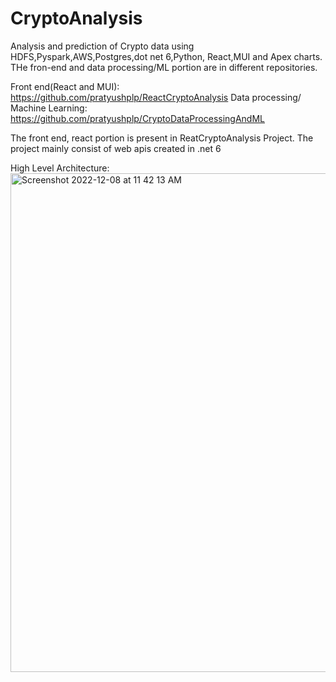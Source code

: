 # CryptoAnalysis
Analysis and prediction of Crypto data using HDFS,Pyspark,AWS,Postgres,dot net 6,Python, React,MUI and Apex charts. THe fron-end and data processing/ML portion are in different repositories.

Front end(React and MUI): https://github.com/pratyushplp/ReactCryptoAnalysis
Data processing/ Machine Learning: https://github.com/pratyushplp/CryptoDataProcessingAndML

The front end, react portion is present in ReatCryptoAnalysis Project. The project mainly consist of web apis created in .net 6

High Level Architecture:
<img width="798" alt="Screenshot 2022-12-08 at 11 42 13 AM" src="https://user-images.githubusercontent.com/24541975/206525028-f486fd62-29d8-43d4-b1df-b592e7f71bd3.png">
